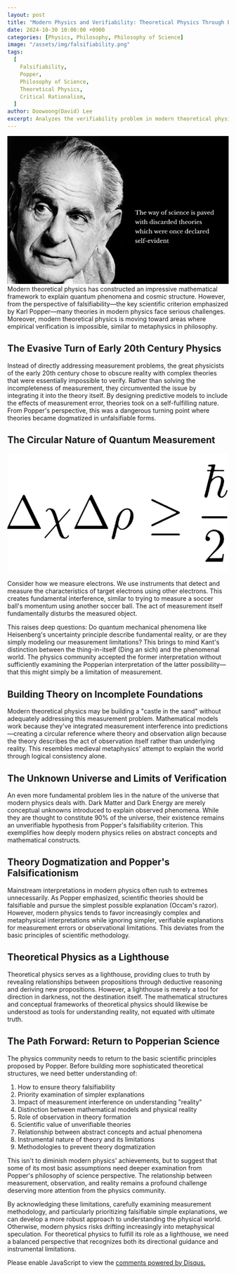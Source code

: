 ```yaml
---
layout: post
title: "Modern Physics and Verifiability: Theoretical Physics Through Popper's Lens"
date: 2024-10-30 10:00:00 +0900
categories: [Physics, Philosophy, Philosophy of Science]
image: "/assets/img/falsifiability.png"
tags:
  [
    Falsifiability,
    Popper,
    Philosophy of Science,
    Theoretical Physics,
    Critical Rationalism,
  ]
author: Doowoong(David) Lee
excerpt: Analyzes the verifiability problem in modern theoretical physics from Popper's falsificationist perspective, exploring paths toward empirically testable science.
---
```


![popper](/assets/img/falsifiability.png)
Modern theoretical physics has constructed an impressive mathematical framework to explain quantum phenomena and cosmic structure. However, from the perspective of falsifiability—the key scientific criterion emphasized by Karl Popper—many theories in modern physics face serious challenges. Moreover, modern theoretical physics is moving toward areas where empirical verification is impossible, similar to metaphysics in philosophy.

## The Evasive Turn of Early 20th Century Physics

Instead of directly addressing measurement problems, the great physicists of the early 20th century chose to obscure reality with complex theories that were essentially impossible to verify. Rather than solving the incompleteness of measurement, they circumvented the issue by integrating it into the theory itself. By designing predictive models to include the effects of measurement error, theories took on a self-fulfilling nature. From Popper's perspective, this was a dangerous turning point where theories became dogmatized in unfalsifiable forms.

## The Circular Nature of Quantum Measurement

![alt text](/assets/img/heisenberg.png)

Consider how we measure electrons. We use instruments that detect and measure the characteristics of target electrons using other electrons. This creates fundamental interference, similar to trying to measure a soccer ball's momentum using another soccer ball. The act of measurement itself fundamentally disturbs the measured object.

This raises deep questions: Do quantum mechanical phenomena like Heisenberg's uncertainty principle describe fundamental reality, or are they simply modeling our measurement limitations? This brings to mind Kant's distinction between the thing-in-itself (Ding an sich) and the phenomenal world. The physics community accepted the former interpretation without sufficiently examining the Popperian interpretation of the latter possibility—that this might simply be a limitation of measurement.

## Building Theory on Incomplete Foundations

Modern theoretical physics may be building a "castle in the sand" without adequately addressing this measurement problem. Mathematical models work because they've integrated measurement interference into predictions—creating a circular reference where theory and observation align because the theory describes the act of observation itself rather than underlying reality. This resembles medieval metaphysics' attempt to explain the world through logical consistency alone.

## The Unknown Universe and Limits of Verification

An even more fundamental problem lies in the nature of the universe that modern physics deals with. Dark Matter and Dark Energy are merely conceptual unknowns introduced to explain observed phenomena. While they are thought to constitute 90% of the universe, their existence remains an unverifiable hypothesis from Popper's falsifiability criterion. This exemplifies how deeply modern physics relies on abstract concepts and mathematical constructs.

## Theory Dogmatization and Popper's Falsificationism

Mainstream interpretations in modern physics often rush to extremes unnecessarily. As Popper emphasized, scientific theories should be falsifiable and pursue the simplest possible explanation (Occam's razor). However, modern physics tends to favor increasingly complex and metaphysical interpretations while ignoring simpler, verifiable explanations for measurement errors or observational limitations. This deviates from the basic principles of scientific methodology.

## Theoretical Physics as a Lighthouse

Theoretical physics serves as a lighthouse, providing clues to truth by revealing relationships between propositions through deductive reasoning and deriving new propositions. However, a lighthouse is merely a tool for direction in darkness, not the destination itself. The mathematical structures and conceptual frameworks of theoretical physics should likewise be understood as tools for understanding reality, not equated with ultimate truth.

## The Path Forward: Return to Popperian Science

The physics community needs to return to the basic scientific principles proposed by Popper. Before building more sophisticated theoretical structures, we need better understanding of:

1. How to ensure theory falsifiability
2. Priority examination of simpler explanations
3. Impact of measurement interference on understanding "reality"
4. Distinction between mathematical models and physical reality
5. Role of observation in theory formation
6. Scientific value of unverifiable theories
7. Relationship between abstract concepts and actual phenomena
8. Instrumental nature of theory and its limitations
9. Methodologies to prevent theory dogmatization

This isn't to diminish modern physics' achievements, but to suggest that some of its most basic assumptions need deeper examination from Popper's philosophy of science perspective. The relationship between measurement, observation, and reality remains a profound challenge deserving more attention from the physics community.

By acknowledging these limitations, carefully examining measurement methodology, and particularly prioritizing falsifiable simple explanations, we can develop a more robust approach to understanding the physical world. Otherwise, modern physics risks drifting increasingly into metaphysical speculation. For theoretical physics to fulfill its role as a lighthouse, we need a balanced perspective that recognizes both its directional guidance and instrumental limitations.

<div id="disqus_thread"></div>
<script>
    var disqus_config = function () {
        this.page.url = PAGE_URL; // Replace with your page's canonical URL variable
        this.page.identifier = PAGE_IDENTIFIER; // Replace PAGE_IDENTIFIER with your page's unique identifier variable
    };
    (function() {
        var d = document, s = d.createElement('script');
        s.src = 'https://fritzprix.disqus.com/embed.js';
        s.setAttribute('data-timestamp', +new Date());
        (d.head || d.body).appendChild(s);
    })();
</script>
<noscript>Please enable JavaScript to view the <a href="https://disqus.com/?ref_noscript">comments powered by Disqus.</a></noscript>
